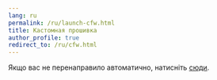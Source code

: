 ```yaml
---
lang: ru
permalink: /ru/launch-cfw.html
title: Кастомная прошивка
author_profile: true
redirect_to: /ru/cfw.html
---
```


Якщо вас не перенаправило автоматично, натисніть [сюди](/ru/cfw.html).